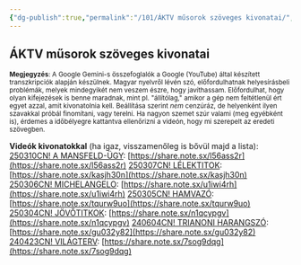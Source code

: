 ```yaml
---
{"dg-publish":true,"permalink":"/101/ÁKTV műsorok szöveges kivonatai/","title":"ÁKTV műsorok szöveges kivonatai","created":"2025-03-05T15:52","updated":"2025-03-10T22:17"}
---
```



## ÁKTV műsorok szöveges kivonatai



<small>**Megjegyzés**: A Google Gemini-s összefoglalók a Google (YouTube) által készített transzkripciók alapján készülnek. Magyar nyelvről lévén szó, előfordulhatnak helyesírásbeli problémák, melyek mindegyikét nem veszem észre, hogy javíthassam. Előfordulhat, hogy olyan kifejezések is benne maradnak, mint pl. "állítólag," amikor a gép nem feltétlenül ért egyet azzal, amit kivonatolnia kell. Beállítása szerint *nem* cenzúráz, de helyenként ilyen szavakkal próbál finomítani, vagy terelni. Ha nagyon szemet szúr valami (meg egyébként is), érdemes a időbélyegre kattantva ellenőrizni a videón, hogy mi szerepelt az eredeti szövegben.</small>

**Videók kivonatokkal** (ha igaz, visszamenőleg is bővül majd a lista):  
[250310CN! A MANSFELD-ÜGY](https://rumble.com/v6qfvdc-250310cn-a-mansfeld-gy-kubnyi-tams-ktv.html):  [https://share.note.sx/l56ass2r](https://share.note.sx/l56ass2r)
[250307CN! LÉLEKTITOK](https://rumble.com/v6qanta-250307cn-llektitok-kubnyi-tams-ktv.html):  [https://share.note.sx/kasjh30n](https://share.note.sx/kasjh30n)
[250306CN! MICHELANGELO](https://rumble.com/v6q8q18-250306cn-michelangelo-kubnyi-tams.html):  [https://share.note.sx/u1iwi4rh](https://share.note.sx/u1iwi4rh)
[250305CN! HAMVAZÓ](https://rumble.com/v6q6vv6-250305cn-hamvaz-kubnyi-tams-ktv.html):  [https://share.note.sx/tqurw9uo](https://share.note.sx/tqurw9uo)
[250304CN! JÖVŐTITKOK](https://rumble.com/v6q6e1y-250304cn-jvtitkok-kubnyi-tams.html):  [https://share.note.sx/n1qcypgv](https://share.note.sx/n1qcypgv)
[240604CN! TRIANONI HARANGSZÓ](https://rumble.com/v6qcpdu-240604cn-trianoni-harangsz-kubnyi-tams-ktv.html):  [https://share.note.sx/gu032y82](https://share.note.sx/gu032y82)
[240423CN! VILÁGTERV](https://rumble.com/v6qfeg2-vilgterv-ktv-240423cn.html):  [https://share.note.sx/7sog9dqg](https://share.note.sx/7sog9dqg)
